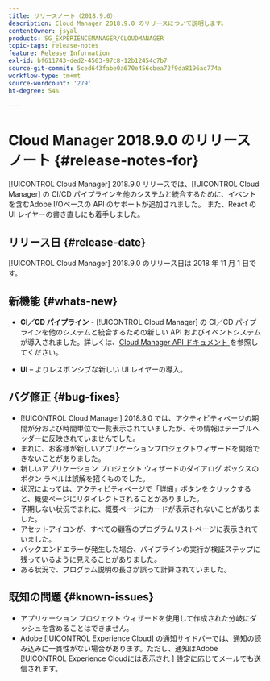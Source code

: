 ```yaml
---
title: リリースノート（2018.9.0）
description: Cloud Manager 2018.9.0 のリリースについて説明します。
contentOwner: jsyal
products: SG_EXPERIENCEMANAGER/CLOUDMANAGER
topic-tags: release-notes
feature: Release Information
exl-id: bf611743-ded2-4503-97c8-12b12454c7b7
source-git-commit: 5ced643fabe0a670e456cbea72f9da8196ac774a
workflow-type: tm+mt
source-wordcount: '279'
ht-degree: 54%

---
```


# Cloud Manager 2018.9.0 のリリースノート {#release-notes-for}

[!UICONTROL Cloud Manager] 2018.9.0 リリースでは、[!UICONTROL Cloud Manager] の CI/CD パイプラインを他のシステムと統合するために、イベントを含むAdobe I/Oベースの API のサポートが追加されました。 また、React の UI レイヤーの書き直しにも着手しました。

## リリース日 {#release-date}

[!UICONTROL Cloud Manager] 2018.9.0 のリリース日は 2018 年 11 月 1 日です。

## 新機能 {#whats-new}

* **CI／CD パイプライン** - [!UICONTROL Cloud Manager] の CI／CD パイプラインを他のシステムと統合するための新しい API およびイベントシステムが導入されました。詳しくは、[Cloud Manager API ドキュメント ](https://developer.adobe.com/experience-cloud/cloud-manager/) を参照してください。

* **UI** – よりレスポンシブな新しい UI レイヤーの導入。

## バグ修正 {#bug-fixes}

* [!UICONTROL Cloud Manager] 2018.8.0 では、アクティビティページの期間が分および時間単位で一覧表示されていましたが、その情報はテーブルヘッダーに反映されていませんでした。
* まれに、お客様が新しいアプリケーションプロジェクトウィザードを開始できないことがありました。
* 新しいアプリケーション プロジェクト ウィザードのダイアログ ボックスのボタン ラベルは誤解を招くものでした。
* 状況によっては、アクティビティページで「詳細」ボタンをクリックすると、概要ページにリダイレクトされることがありました。
* 予期しない状況でまれに、概要ページにカードが表示されないことがありました。
* アセットアイコンが、すべての顧客のプログラムリストページに表示されていました。
* バックエンドエラーが発生した場合、パイプラインの実行が検証ステップに残っているように見えることがありました&#x200B;*。*
* ある状況で、プログラム説明の長さが誤って計算されていました。

## 既知の問題 {#known-issues}

* アプリケーション プロジェクト ウィザードを使用して作成された分岐にダッシュを含めることはできません。
* Adobe [!UICONTROL Experience Cloud] の通知サイドバーでは、通知の読み込みに一貫性がない場合があります。ただし、通知はAdobe [!UICONTROL Experience Cloudには表示され &#x200B;] 設定に応じてメールでも送信されます。

